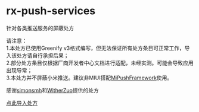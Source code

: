 # rx-push-services
针对各类推送服务的屏蔽处方

请注意：  
1.本处方已使用Greenify v3格式编写，但无法保证所有处方条目可正常工作，导入该处方请自行承担后果；  
2.部分处方条目仅根据厂商开发者中心文档进行适配，未经实测。可能会导致应用出现导常；  
3.本处方并不屏蔽小米推送。建议非MIUI搭配[MiPushFramework](https://github.com/Trumeet/MiPushFramework)使用。

感谢[simonsmh](https://github.com/simonsmh/rx-zero)和[WitherZuo](https://github.com/WitherZuo/rx-pushserviceslist)提供的处方

[点此导入处方](https://greenify.github.io/Zxlusersjly/rx-push-services)
